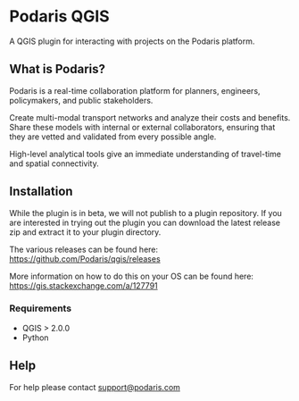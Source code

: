 # Podaris QGIS

A QGIS plugin for interacting with projects on the Podaris platform.

## What is Podaris?

Podaris is a real-time collaboration platform for planners, engineers, policymakers, and public stakeholders.

Create multi-modal transport networks and analyze their costs and benefits. Share these models with internal or external collaborators, ensuring that they are vetted and validated from every possible angle.

High-level analytical tools give an immediate understanding of travel-time and spatial connectivity.

## Installation

While the plugin is in beta, we will not publish to a plugin repository. If you
are interested in trying out the plugin you can download the latest release zip
and extract it to your plugin directory.

The various releases can be found here: https://github.com/Podaris/qgis/releases

More information on how to do this on your OS can be found here:
https://gis.stackexchange.com/a/127791

### Requirements

- QGIS > 2.0.0
- Python
  
## Help
For help please contact support@podaris.com
